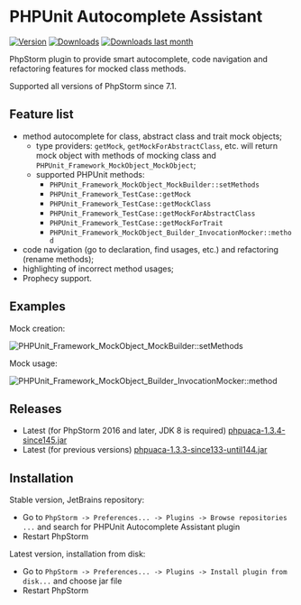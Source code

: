 PHPUnit Autocomplete Assistant
==============================
[![Version](http://phpstorm.espend.de/badge/7722/version)](https://plugins.jetbrains.com/plugin/7722)
[![Downloads](http://phpstorm.espend.de/badge/7722/downloads)](https://plugins.jetbrains.com/plugin/7722)
[![Downloads last month](http://phpstorm.espend.de/badge/7722/last-month)](https://plugins.jetbrains.com/plugin/7722)

PhpStorm plugin to provide smart autocomplete, code navigation and refactoring features for mocked class methods.

Supported all versions of PhpStorm since 7.1.

Feature list
------------

* method autocomplete for class, abstract class and trait mock objects;
  * type providers: `getMock`, `getMockForAbstractClass`, etc. will return mock object with methods of mocking class and `PHPUnit_Framework_MockObject_MockObject`;
  * supported PHPUnit methods:
    * `PHPUnit_Framework_MockObject_MockBuilder::setMethods`
    * `PHPUnit_Framework_TestCase::getMock`
    * `PHPUnit_Framework_TestCase::getMockClass`
    * `PHPUnit_Framework_TestCase::getMockForAbstractClass`
    * `PHPUnit_Framework_TestCase::getMockForTrait`
    * `PHPUnit_Framework_MockObject_Builder_InvocationMocker::method` 
* code navigation (go to declaration, find usages, etc.) and refactoring (rename methods);
* highlighting of incorrect method usages;
* Prophecy support.

Examples
--------
Mock creation:

![PHPUnit_Framework_MockObject_MockBuilder::setMethods](https://raw.githubusercontent.com/maxfilatov/phpuaca/master/img/pmb.png)

Mock usage:

![PHPUnit_Framework_MockObject_Builder_InvocationMocker::method](https://raw.githubusercontent.com/maxfilatov/phpuaca/master/img/pim.png)

Releases
--------
* Latest (for PhpStorm 2016 and later, JDK 8 is required) [phpuaca-1.3.4-since145.jar](https://github.com/maxfilatov/phpuaca/releases/download/1.3.4/phpuaca-1.3.4-since145.jar)
* Latest (for previous versions) [phpuaca-1.3.3-since133-until144.jar](https://github.com/maxfilatov/phpuaca/releases/download/1.3.4/phpuaca-1.3.3-since133-until144.jar)

Installation
------------
Stable version, JetBrains repository:
* Go to `PhpStorm -> Preferences... -> Plugins -> Browse repositories ...` and search for PHPUnit Autocomplete Assistant plugin
* Restart PhpStorm

Latest version, installation from disk:
* Go to `PhpStorm -> Preferences... -> Plugins -> Install plugin from disk...` and choose jar file
* Restart PhpStorm
